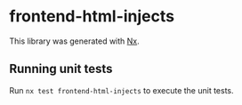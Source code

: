 # frontend-html-injects

This library was generated with [Nx](https://nx.dev).

## Running unit tests

Run `nx test frontend-html-injects` to execute the unit tests.
